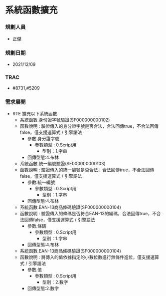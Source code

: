 # 系統函數擴充

### <div id="user">規劃人員</div>
* 正傑

### <div id="updatedate">規劃日期</div>
* 2021/12/09

### <div id="trac">TRAC</div>
* #8731,#5209

### <div id="requirement">需求展開</div>
* RTE 擴充以下系統函數
    * 系統函數.身份證字號驗證(SF000000000102)
    * 函數說明 : 驗證傳入的身分證字號是否合法，合法回傳true，不合法回傳false，僅支援運算式 / 引擎語法
        * 參數.身分證字號
            * 參數類型 : 0.Script用
                * 型別：1.字串
        * 回傳型態:4.布林
    * 系統函數.統一編號驗證(SF000000000103)
    * 函數說明 : 驗證傳入的統一編號是否合法，合法回傳true，不合法回傳false，僅支援運算式 / 引擎語法
        * 參數.統一編號
            * 參數類型 : 0.Script用
                * 型別：1.字串
        * 回傳型態:4.布林
    * 系統函數.EAN-13商品條碼驗證(SF000000000104)
    * 函數說明 : 驗證傳入的條碼是否符合EAN-13的編碼，合法回傳true，不合法回傳false，僅支援運算式 / 引擎語法
        * 參數.條碼
            * 參數類型 : 0.Script用
                * 型別：1.字串
        * 回傳型態:4.布林
    * 系統函數.EAN-13商品條碼驗證(SF000000000104)
    * 函數說明 : 將傳入的值依據指定的小數位數進行無條件進位，僅支援運算式 / 引擎語法
        * 參數.值
            * 參數類型 : 0.Script用
                * 型別：2.數字
        * 回傳型態:2.數字